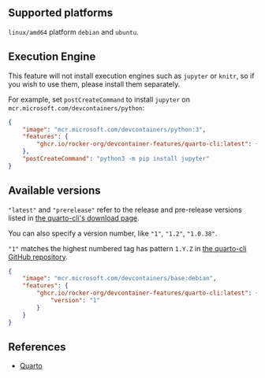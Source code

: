 <!-- markdownlint-disable MD041 -->

## Supported platforms

`linux/amd64` platform `debian` and `ubuntu`.

## Execution Engine

This feature will not install execution engines such as `jupyter` or `knitr`,
so if you wish to use them, please install them separately.

For example, set `postCreateCommand` to install `jupyter` on `mcr.microsoft.com/devcontainers/python`:

```json
{
    "image": "mcr.microsoft.com/devcontainers/python:3",
    "features": {
        "ghcr.io/rocker-org/devcontainer-features/quarto-cli:latest": {}
    },
    "postCreateCommand": "python3 -m pip install jupyter"
}
```

## Available versions

`"latest"` and `"prerelease"` refer to the release and pre-release versions
listed in [the quarto-cli's download page](https://quarto.org/docs/download).

You can also specify a version number, like `"1"`, `"1.2"`, `"1.0.38"`.

`"1"` matches the highest numbered tag has pattern `1.Y.Z` in
[the quarto-cli GitHub repository](https://github.com/quarto-dev/quarto-cli).

```json
{
    "image": "mcr.microsoft.com/devcontainers/base:debian",
    "features": {
        "ghcr.io/rocker-org/devcontainer-features/quarto-cli:latest": {
            "version": "1"
        }
    }
}
```

## References

- [Quarto](https://quarto.org)
